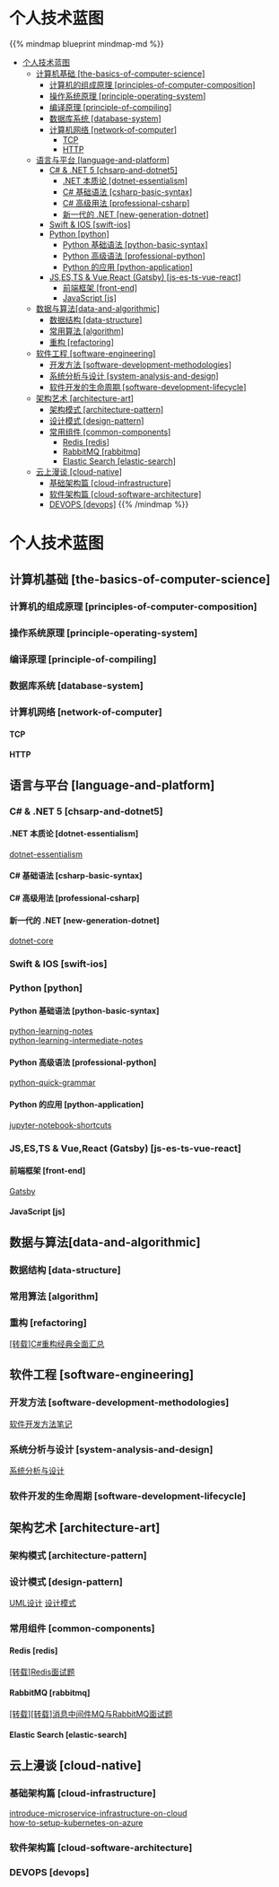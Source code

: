 # 个人技术蓝图


{{% mindmap blueprint mindmap-md %}}

- [个人技术蓝图](#个人技术蓝图)
  - [计算机基础 [the-basics-of-computer-science]](#计算机基础-the-basics-of-computer-science)
    - [计算机的组成原理 [principles-of-computer-composition]](#计算机的组成原理-principles-of-computer-composition)
    - [操作系统原理 [principle-operating-system]](#操作系统原理-principle-operating-system)
    - [编译原理 [principle-of-compiling]](#编译原理-principle-of-compiling)
    - [数据库系统 [database-system]](#数据库系统-database-system)
    - [计算机网络 [network-of-computer]](#计算机网络-network-of-computer)
      - [TCP](#tcp)
      - [HTTP](#http)
  - [语言与平台 [language-and-platform]](#语言与平台-language-and-platform)
    - [C# & .NET 5 [chsarp-and-dotnet5]](#c--net-5-chsarp-and-dotnet5)
      - [.NET 本质论 [dotnet-essentialism]](#net-本质论-dotnet-essentialism)
      - [C# 基础语法 [csharp-basic-syntax]](#c-基础语法-csharp-basic-syntax)
      - [C# 高级用法 [professional-csharp]](#c-高级用法-professional-csharp)
      - [新一代的 .NET [new-generation-dotnet]](#新一代的-net-new-generation-dotnet)
    - [Swift & IOS [swift-ios]](#swift--ios-swift-ios)
    - [Python [python]](#python-python)
      - [Python 基础语法 [python-basic-syntax]](#python-基础语法-python-basic-syntax)
      - [Python 高级语法 [professional-python]](#python-高级语法-professional-python)
      - [Python 的应用 [python-application]](#python-的应用-python-application)
    - [JS,ES,TS & Vue,React (Gatsby) [js-es-ts-vue-react]](#jsests--vuereact-gatsby-js-es-ts-vue-react)
      - [前端框架 [front-end]](#前端框架-front-end)
      - [JavaScript [js]](#javascript-js)
  - [数据与算法[data-and-algorithmic]](#数据与算法data-and-algorithmic)
    - [数据结构 [data-structure]](#数据结构-data-structure)
    - [常用算法 [algorithm]](#常用算法-algorithm)
    - [重构 [refactoring]](#重构-refactoring)
  - [软件工程 [software-engineering]](#软件工程-software-engineering)
    - [开发方法 [software-development-methodologies]](#开发方法-software-development-methodologies)
    - [系统分析与设计 [system-analysis-and-design]](#系统分析与设计-system-analysis-and-design)
    - [软件开发的生命周期 [software-development-lifecycle]](#软件开发的生命周期-software-development-lifecycle)
  - [架构艺术 [architecture-art]](#架构艺术-architecture-art)
    - [架构模式 [architecture-pattern]](#架构模式-architecture-pattern)
    - [设计模式 [design-pattern]](#设计模式-design-pattern)
    - [常用组件 [common-components]](#常用组件-common-components)
      - [Redis [redis]](#redis-redis)
      - [RabbitMQ [rabbitmq]](#rabbitmq-rabbitmq)
      - [Elastic Search [elastic-search]](#elastic-search-elastic-search)
  - [云上漫谈 [cloud-native]](#云上漫谈-cloud-native)
    - [基础架构篇 [cloud-infrastructure]](#基础架构篇-cloud-infrastructure)
    - [软件架构篇 [cloud-software-architecture]](#软件架构篇-cloud-software-architecture)
    - [DEVOPS [devops]](#devops-devops)
{{% /mindmap %}}

# 个人技术蓝图

## 计算机基础 [the-basics-of-computer-science]

### 计算机的组成原理 [principles-of-computer-composition]

### 操作系统原理 [principle-operating-system]

### 编译原理 [principle-of-compiling]

### 数据库系统 [database-system]

### 计算机网络 [network-of-computer]

#### TCP

#### HTTP

## 语言与平台 [language-and-platform]

### C# & .NET 5 [chsarp-and-dotnet5]

#### .NET 本质论 [dotnet-essentialism]

[dotnet-essentialism](https://blog.gethin.online/dotnet-essentialism)

#### C# 基础语法 [csharp-basic-syntax]

#### C# 高级用法 [professional-csharp]

#### 新一代的 .NET [new-generation-dotnet]

[dotnet-core](https://blog.gethin.online/dotnet-core/)

### Swift & IOS [swift-ios]

### Python [python]

#### Python 基础语法 [python-basic-syntax]

[python-learning-notes](https://blog.gethin.online/python-learning-notes)\
[python-learning-intermediate-notes](https://blog.gethin.online/python-learning-intermediate-notes)

#### Python 高级语法 [professional-python]

[python-quick-grammar](https://blog.gethin.online/python-quick-grammar)

#### Python 的应用 [python-application]

[jupyter-notebook-shortcuts](https://blog.gethin.online/jupyter-notebook-shortcuts)

### JS,ES,TS & Vue,React (Gatsby) [js-es-ts-vue-react]

#### 前端框架 [front-end]

[Gatsby](https://blog.gethin.online/tag/Gatsby)

#### JavaScript [js]

## 数据与算法[data-and-algorithmic]

### 数据结构 [data-structure]

### 常用算法 [algorithm]

### 重构 [refactoring]

[[转载]C#重构经典全面汇总](https://blog.gethin.online/refactoring-reprinted)

## 软件工程 [software-engineering]

### 开发方法 [software-development-methodologies]

[软件开发方法笔记](https://blog.gethin.online/software-development-methodologies)

### 系统分析与设计 [system-analysis-and-design]

[系统分析与设计](https://blog.gethin.online/system-analysis-and-design)

### 软件开发的生命周期 [software-development-lifecycle]

## 架构艺术 [architecture-art]

### 架构模式 [architecture-pattern]

### 设计模式 [design-pattern]

[UML设计](https://blog.gethin.online/uml-design)
[设计模式](https://blog.gethin.online/design-pattern)

### 常用组件 [common-components]

#### Redis [redis]

[[转载]Redis面试题](https://blog.gethin.online/redis-reprinted)

#### RabbitMQ [rabbitmq]

[[转载][转载]消息中间件MQ与RabbitMQ面试题](https://blog.gethin.online/rabbitmq-reprinted)

#### Elastic Search [elastic-search]

## 云上漫谈 [cloud-native]

### 基础架构篇 [cloud-infrastructure]

[introduce-microservice-infrastructure-on-cloud](https://blog.gethin.online/en/introduce-microservice-infrastructure-on-cloud)  
[how-to-setup-kubernetes-on-azure](https://blog.gethin.online/en/how-to-setup-kubernetes-on-azure)

### 软件架构篇 [cloud-software-architecture]

### DEVOPS [devops]

